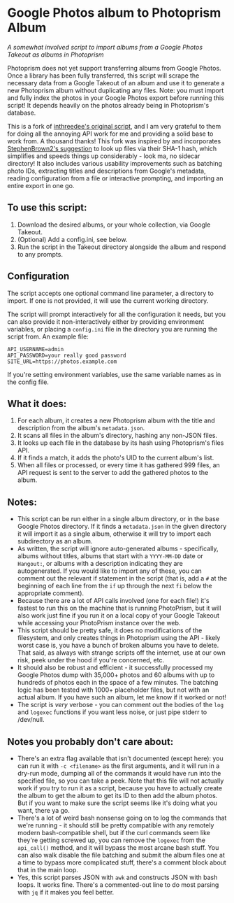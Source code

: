 # Google Photos album to Photoprism Album
*A somewhat involved script to import albums from a Google Photos Takeout as albums in Photoprism*

Photoprism does not yet support transferring albums from Google Photos.  Once a library
has been fully transferred, this script will scrape the necessary data from a Google
Takeout of an album and use it to generate a new Photoprism album without duplicating any
files. Note: you must import and fully index the photos in your Google Photos export before
running this script! It depends heavily on the photos already being in Photoprism's database.

This is a fork of [inthreedee's original script][upstream], and I am very
grateful to them for doing all the annoying API work for me and providing a
solid base to work from. A thousand thanks! This fork was inspired by and incorporates
[StephenBrown2's suggestion][insight] to look up files via their SHA-1 hash,
which simplifies and speeds things up considerably - look ma, no sidecar
directory! It also includes various usability improvements such as batching
photo IDs, extracting titles and descriptions from Google's metadata, reading
configuration from a file or interactive prompting, and importing an entire
export in one go.

[upstream]: https://github.com/inthreedee/photoprism-transfer-album
[insight]: https://github.com/photoprism/photoprism/issues/869#issuecomment-779488150

## To use this script:

1. Download the desired albums, or your whole collection, via Google Takeout.
2. (Optional) Add a config.ini, see below.
3. Run the script in the Takeout directory alongside the album and respond to any prompts.

## Configuration

The script accepts one optional command line parameter, a directory to import. If one is not
provided, it will use the current working directory.

The script will prompt interactively for all the configuration it needs, but you can also
provide it non-interactively either by providing environment variables, or placing a
`config.ini` file in the directory you are running the script from. An example file:

```
API_USERNAME=admin
API_PASSWORD=your really good password
SITE_URL=https://photos.example.com
```

If you're setting environment variables, use the same variable names as in the config file.

## What it does:

1. For each album, it creates a new Photoprism album with the title and description from
   the album's `metadata.json`.
2. It scans all files in the album's directory, hashing any non-JSON files.
3. It looks up each file in the database by its hash using Photoprism's files API.
4. If it finds a match, it adds the photo's UID to the current album's list.
5. When all files or processed, or every time it has gathered 999 files, an API request 
   is sent to the server to add the gathered photos to the album.

## Notes:

- This script can be run either in a single album directory, or in the base Google Photos
directory. If it finds a `metadata.json` in the given directory it will import it as a
single album, otherwise it will try to import each subdirectory as an album.
- As written, the script will ignore auto-generated albums - specifically, albums without
titles, albums that start with a `YYYY-MM-DD` date or `Hangout:`, or albums with a
description indicating they are autogenerated. If you would like to import any of these,
you can comment out the relevant if statement in the script (that is, add a `#` at the
beginning of each line from the `if` up through the next `fi` below the appropriate comment).
- Because there are a lot of API calls involved (one for each file!) it's fastest to run
this on the machine that is running PhotoPrism, but it will also work just fine if you
run it on a local copy of your Google Takeout while accessing your PhotoPrism instance
over the web.
- This script should be pretty safe, it does no modifications of the filesystem, and only
creates things in Photoprism using the API - likely worst case is, you have a bunch of broken
albums you have to delete. That said, as always with strange scripts off the internet, use at
our own risk, peek under the hood if you're concerned, etc.
- It should also be robust and efficient - it successfully processed my Google Photos dump
with 35,000+ photos and 60 albums with up to hundreds of photos each in the space of a few
minutes. The batching logic has been tested with 1000+ placeholder files, but not with an
actual album. If you have such an album, let me know if it worked or not!
- The script is _very_ verbose - you can comment out the bodies of the `log` and `logexec`
functions if you want less noise, or just pipe stderr to /dev/null.

## Notes you probably don't care about:

- There's an extra flag available that isn't documented (except here): you can run it with
`-c <filename>` as the first arguments, and it will run in a dry-run mode, dumping all of
the commands it would have run into the specified file, so you can take a peek. Note that
this file will not actually work if you try to run it as a script, because you have to 
actually create the album to get the album to get its ID to then add the album photos.
But if you want to make sure the script seems like it's doing what you want, there ya go.
- There's a lot of weird bash nonsense going on to log the commands that we're running -
it should still be pretty compatible with any remotely modern bash-compatible shell, but
if the curl commands seem like they're getting screwed up, you can remove the `logexec`
from the `api_call()` method, and it will bypass the most arcane bash stuff. You can also
walk disable the file batching and submit the album files one at a time to bypass more
complicated stuff, there's a comment block about that in the main loop.
- Yes, this script parses JSON with `awk` and constructs JSON with bash loops. It works
fine. There's a commented-out line to do most parsing with `jq` if it makes you feel better.
